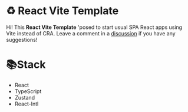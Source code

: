 # ♻ React Vite Template

Hi! This **React Vite Template** 'posed to start usual SPA React apps using Vite instead of CRA. Leave a comment in a [discussion](https://github.com/superhateyou/template/discussions/2) if you have any suggestions!


# 📚Stack

 - React
 - TypeScript
 - Zustand
 - React-Intl
